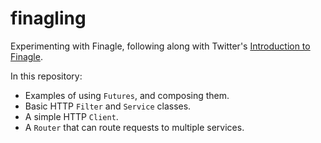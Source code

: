 # finagling

Experimenting with Finagle, following along with Twitter's [Introduction to Finagle](https://twitter.github.io/scala_school/finagle.html).

In this repository:

* Examples of using `Futures`, and composing them.
* Basic HTTP `Filter` and `Service` classes.
* A simple HTTP `Client`.
* A `Router` that can route requests to multiple services.
